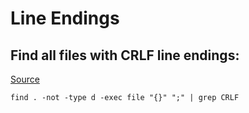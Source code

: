 # Line Endings

## Find all files with CRLF line endings:
[Source](https://stackoverflow.com/a/73969)
```
find . -not -type d -exec file "{}" ";" | grep CRLF
```
